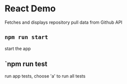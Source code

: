 # React Demo
Fetches and displays repository pull data from Github API

## `npm run start`
start the app

## `npm run test
run app tests, choose 'a' to run all tests
